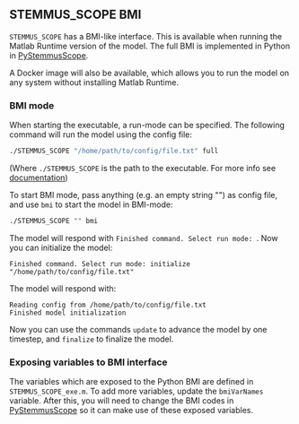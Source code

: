 ## STEMMUS_SCOPE BMI

`STEMMUS_SCOPE` has a BMI-like interface. This is available when running the Matlab Runtime version of the model.
The full BMI is implemented in Python in [PyStemmusScope](https://github.com/EcoExtreML/STEMMUS_SCOPE_Processing/).

A Docker image will also be available, which allows you to run the model on any system without installing Matlab Runtime.

### BMI mode

When starting the executable, a run-mode can be specified. The following command will run the model using the config file:

```sh
./STEMMUS_SCOPE "/home/path/to/config/file.txt" full
```

(Where `./STEMMUS_SCOPE` is the path to the executable. For more info see [documentation](../run_model_on_snellius/exe/README.md))

To start BMI mode, pass anything (e.g. an empty string "") as config file, and use `bmi` to start the model in BMI-mode:

```sh
./STEMMUS_SCOPE "" bmi
```

The model will respond with `Finished command. Select run mode: `. Now you can initialize the model:

```
Finished command. Select run mode: initialize "/home/path/to/config/file.txt"
```

The model will respond with:
```
Reading config from /home/path/to/config/file.txt
Finished model initialization
```

Now you can use the commands `update` to advance the model by one timestep, and `finalize` to finalize the model.

### Exposing variables to BMI interface

The variables which are exposed to the Python BMI are defined in `STEMMUS_SCOPE_exe.m`.
To add more variables, update the `bmiVarNames` variable.
After this, you will need to change the BMI codes in [PyStemmusScope](https://github.com/EcoExtreML/STEMMUS_SCOPE_Processing/) so it can make use of these exposed variables.
